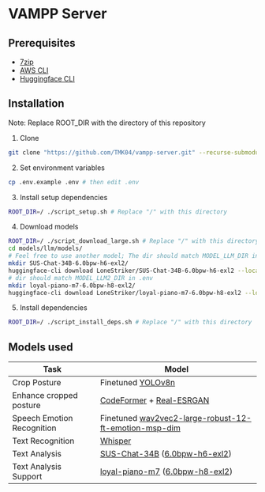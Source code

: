 # VAMPP Server

## Prerequisites

- [7zip](https://www.7-zip.org)
- [AWS CLI](https://aws.amazon.com/cli)
- [Huggingface CLI](https://huggingface.co/docs/huggingface_hub/guides/cli)

## Installation

Note: Replace ROOT_DIR with the directory of this repository

1. Clone

```sh
git clone "https://github.com/TMK04/vampp-server.git" --recurse-submodules -j8
```

2. Set environment variables

```sh
cp .env.example .env # then edit .env
```

3. Install setup dependencies

```sh
ROOT_DIR=/ ./script_setup.sh # Replace "/" with this directory
```

4. Download models

```sh
ROOT_DIR=/ ./script_download_large.sh # Replace "/" with this directory
cd models/llm/models/
# Feel free to use another model; The dir should match MODEL_LLM_DIR in .env
mkdir SUS-Chat-34B-6.0bpw-h6-exl2/
huggingface-cli download LoneStriker/SUS-Chat-34B-6.0bpw-h6-exl2 --local-dir SUS-Chat-34B-6.0bpw-h6-exl2 --local-dir-use-symlinks False
# dir should match MODEL_LLM2_DIR in .env
mkdir loyal-piano-m7-6.0bpw-h8-exl2/
huggingface-cli download LoneStriker/loyal-piano-m7-6.0bpw-h8-exl2 --local-dir loyal-piano-m7-6.0bpw-h8-exl2 --local-dir-use-symlinks False
```

5. Install dependencies

```sh
ROOT_DIR=/ ./script_install_deps.sh # Replace "/" with this directory
```

## Models used

| Task                       | Model                                                                                                                                                    |
|----------------------------|----------------------------------------------------------------------------------------------------------------------------------------------------------|
| Crop Posture               | Finetuned [YOLOv8n](https://github.com/ultralytics/ultralytics)                                                                                          |
| Enhance cropped posture    | [CodeFormer](https://github.com/sczhou/CodeFormer) + [Real-ESRGAN](https://github.com/xinntao/Real-ESRGAN)                                               |
| Speech Emotion Recognition | Finetuned [wav2vec2-large-robust-12-ft-emotion-msp-dim](https://huggingface.co/audeering/wav2vec2-large-robust-12-ft-emotion-msp-dim)                    |
| Text Recognition           | [Whisper](https://github.com/openai/whisper)                                                                                                             |
| Text Analysis              | [SUS-Chat-34B](https://huggingface.co/SUSTech/SUS-Chat-34B) ([6.0bpw-h6-exl2](https://huggingface.co/LoneStriker/SUS-Chat-34B-6.0bpw-h6-exl2))           |
| Text Analysis Support      | [loyal-piano-m7](https://huggingface.co/chargoddard/loyal-piano-m7) ([6.0bpw-h8-exl2](https://huggingface.co/LoneStriker/loyal-piano-m7-6.0bpw-h8-exl2)) |
